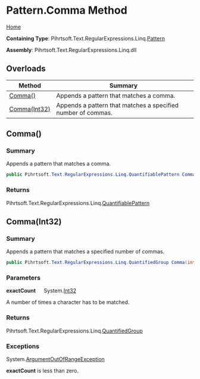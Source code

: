 # Pattern\.Comma Method

[Home](../../../../../../README.md)

**Containing Type**: Pihrtsoft\.Text\.RegularExpressions\.Linq\.[Pattern](../README.md)

**Assembly**: Pihrtsoft\.Text\.RegularExpressions\.Linq\.dll

## Overloads

| Method | Summary |
| ------ | ------- |
| [Comma()](#Pihrtsoft_Text_RegularExpressions_Linq_Pattern_Comma) | Appends a pattern that matches a comma\. |
| [Comma(Int32)](#Pihrtsoft_Text_RegularExpressions_Linq_Pattern_Comma_System_Int32_) | Appends a pattern that matches a specified number of commas\. |

## Comma\(\) <a name="Pihrtsoft_Text_RegularExpressions_Linq_Pattern_Comma"></a>

### Summary

Appends a pattern that matches a comma\.

```csharp
public Pihrtsoft.Text.RegularExpressions.Linq.QuantifiablePattern Comma()
```

### Returns

Pihrtsoft\.Text\.RegularExpressions\.Linq\.[QuantifiablePattern](../../QuantifiablePattern/README.md)

## Comma\(Int32\) <a name="Pihrtsoft_Text_RegularExpressions_Linq_Pattern_Comma_System_Int32_"></a>

### Summary

Appends a pattern that matches a specified number of commas\.

```csharp
public Pihrtsoft.Text.RegularExpressions.Linq.QuantifiedGroup Comma(int exactCount)
```

### Parameters

**exactCount** &emsp; System\.[Int32](https://docs.microsoft.com/en-us/dotnet/api/system.int32)

A number of times a character has to be matched\.

### Returns

Pihrtsoft\.Text\.RegularExpressions\.Linq\.[QuantifiedGroup](../../QuantifiedGroup/README.md)

### Exceptions

System\.[ArgumentOutOfRangeException](https://docs.microsoft.com/en-us/dotnet/api/system.argumentoutofrangeexception)

**exactCount** is less than zero\.

